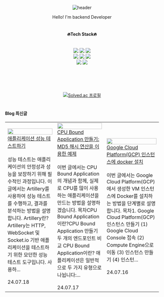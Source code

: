 <div align="center"> 

![header](https://capsule-render.vercel.app/api?type=venom&text=mythofsummer&animation=blink&color=gradient&fontColor=a)

Hello! I'm backend Developer

  
 #
 
#### 🔥Tech Stack🔥
  
 <br/>
<img src="https://img.shields.io/badge/java-007396?style=flat&logo=OpenJDK&logoColor=white">
<img src="https://img.shields.io/badge/SpringBoot-green?style=flat&logo=springboot&logoColor=6DB33F">
<img src="https://img.shields.io/badge/Spring Security-6DB33F?style=flat&logo=Spring Security&logoColor=white">
<br/>
<img src="https://img.shields.io/badge/Hibernate-59666C?style=flat&logo=Hibernate&logoColor=white">
<img src="https://img.shields.io/badge/Amazon%20EC2-FF9900?style=flat&logo=Amazon%20EC2&logoColor=white">
<img src="https://img.shields.io/badge/Redis-DC382D?style=flat&logo=Redis&logoColor=white"> 
<br/>
<img src="https://img.shields.io/badge/docker-%230db7ed.svg?style=flat&logo=docker&logoColor=white"> 
<img src="https://img.shields.io/badge/Thymeleaf-005F0F?style=flat&logo=Thymeleaf&logoColor=white">
   <br/>
   <br/>
   
  #
 
  <br/>
  
[![Solved.ac
프로필](http://mazassumnida.wtf/api/v2/generate_badge?boj=mythofsummer)](https://solved.ac/mythofsummer)
</div>
   
  #
 
 #### Blog 최신글
 <table><tbody><tr>
    <td>
  <a href="https://mythofsummer-backend.tistory.com/5">
        <img width="100%" src="https://img1.daumcdn.net/thumb/R1280x0/?scode=mtistory2&fname=https%3A%2F%2Fblog.kakaocdn.net%2Fdn%2FpPOab%2FbtsID3ergzh%2FwE3mg9DFGFYzHnrbIkJ6k0%2Fimg.png"/><br/>
        <div> 애플리케이션 성능 테스트하기 </div>
    </a>
    <br/>
    <div>성능 테스트는 애플리케이션의 안정성과 성능을 보장하기 위해 필수적인 과정입니다. 이 글에서는 Artillery를 사용하여 성능 테스트를 수행하고, 결과를 분석하는 방법을 설명합니다.    Artillery란?Artillery는 HTTP, WebSocket 및 Socket.io 기반 애플리케이션을 테스트하기 위한 모던한 성능 테스트 도구입니다. 사용하...</div>
    <br/>
    <div>24.07.18</div>
 </td>
 <td>
  <a href="https://mythofsummer-backend.tistory.com/4">
        <img width="100%" src="https://img1.daumcdn.net/thumb/R1280x0/?scode=mtistory2&fname=https%3A%2F%2Fblog.kakaocdn.net%2Fdn%2F3hkl5%2FbtsIAvjRXlK%2F8gw5jw9t1SkKtUGKjmIaEK%2Fimg.png"/><br/>
        <div>CPU Bound Application 만들기: MD5 해시 연산을 이용한 예제 </div>
    </a>
   <br/>
   <div>이번 글에서는 CPU Bound Application의 개념과 함께, 실제로 CPU를 많이 사용하는 애플리케이션을 만드는 방법을 설명하겠습니다. 목차CPU Bound Application이란?CPU Bound Application 만들기두 개의 엔드포인트 비교 CPU Bound Application이란? 애플리케이션은 일반적으로 두 가지 유형으로 나뉩니다:...</div>
   <br/>
    <div>24.07.17</div>
 </td>
  <td>
  <a href="https://mythofsummer-backend.tistory.com/3">
        <img width="100%" src="https://img1.daumcdn.net/thumb/R1280x0/?scode=mtistory2&fname=https%3A%2F%2Fblog.kakaocdn.net%2Fdn%2FbYrJ6Z%2FbtsIAQUvz3U%2FoYfGnBh5IQyOG7kjSikKQ0%2Fimg.png"/><br/>
        <div> Google Cloud Platform(GCP) 인스턴스에 docker 설치 </div>
    </a>
    <br/>
    <div>이번 글에서는 Google Cloud Platform(GCP)에서 생성한 VM 인스턴스에 Docker를 설치하는 방법을 단계별로 설명합니다. 목차1. Google Cloud Platform(GCP) 인스턴스 만들기    (1) Google Cloud Console 접속    (2) Compute Engine으로 이동     (3) 인스턴스 만들기     (4) 인스턴...</div>
    <br/>
    <div>24.07.16</div>
 </td>
</tr>
</tbody></table>
